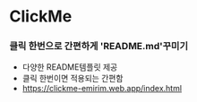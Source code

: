 # ClickMe
### 클릭 한번으로 간편하게 'README.md'꾸미기
- 다양한 README템플릿 제공
- 클릭 한번이면 적용되는 간편함
- https://clickme-emirim.web.app/index.html
